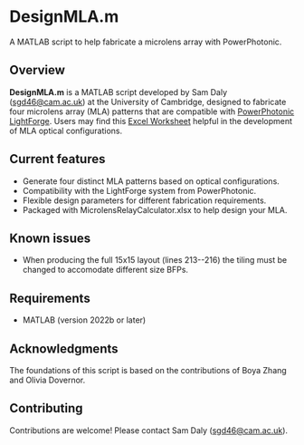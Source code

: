 # DesignMLA.m
A MATLAB script to help fabricate a microlens array with PowerPhotonic. 

## Overview

**DesignMLA.m** is a MATLAB script developed by Sam Daly (sgd46@cam.ac.uk) at the University of Cambridge, designed to fabricate four microlens array (MLA) patterns that are compatible with [PowerPhotonic LightForge](https://www.powerphotonic.com/products/lightforge/). Users may find this [Excel Worksheet](https://zenodo.org/records/12604354) helpful in the development of MLA optical configurations.

## Current features
- Generate four distinct MLA patterns based on optical configurations.
- Compatibility with the LightForge system from PowerPhotonic.
- Flexible design parameters for different fabrication requirements.
- Packaged with MicrolensRelayCalculator.xlsx to help design your MLA. 

## Known issues
- When producing the full 15x15 layout (lines 213--216) the tiling must be changed to accomodate different size BFPs. 

## Requirements
- MATLAB (version 2022b or later)

## Acknowledgments
The foundations of this script is based on the contributions of Boya Zhang and Olivia Dovernor.

## Contributing
Contributions are welcome! Please contact Sam Daly (sgd46@cam.ac.uk).

